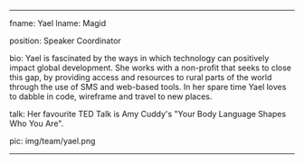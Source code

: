 ---

fname: Yael
lname: Magid

position: Speaker Coordinator

bio: Yael is fascinated by the ways in which technology can positively impact global development. She works with a non-profit that seeks to close this gap, by providing access and resources to rural parts of the world through the use of SMS and web-based tools. In her spare time Yael loves to dabble in code, wireframe and travel to new places.

talk: Her favourite TED Talk is Amy Cuddy's "Your Body Language Shapes Who You Are".

pic:  img/team/yael.png

---